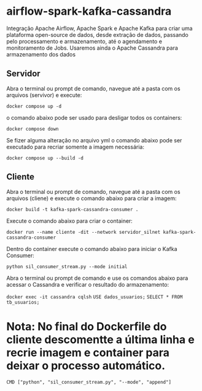 # airflow-spark-kafka-cassandra
Integração Apache Airflow, Apache Spark e Apache Kafka para criar uma plataforma open-source de dados, desde extração de dados, passando pelo processamento e armazenamento, até o agendamento e monitoramento de Jobs. Usaremos ainda o Apache Cassandra para armazenamento dos dados



## Servidor

Abra o terminal ou prompt de comando, navegue até a pasta com os arquivos (servivor) e execute:

`docker compose up -d`

o comando abaixo pode ser usado para desligar todos os containers:

`docker compose down`

Se fizer alguma alteração no arquivo yml o comando abaixo pode ser executado para recriar somente a imagem necessária:

`docker compose up --build -d`


## Cliente

Abra o terminal ou prompt de comando, navegue até a pasta com os arquivos (cliene) e execute o comando abaixo para criar a imagem:

`docker build -t kafka-spark-cassandra-consumer .`

Execute o comando abaixo para criar o container:

`docker run --name cliente -dit --network servidor_silnet kafka-spark-cassandra-consumer`

Dentro do container execute o comando abaixo para iniciar o Kafka Consumer:

`python sil_consumer_stream.py --mode initial`

Abra o terminal ou prompt de comando e use os comandos abaixo para acessar o Cassandra e verificar o resultado do armazenamento:

`docker exec -it cassandra cqlsh`
`USE dados_usuarios;`
`SELECT * FROM tb_usuarios;`

# Nota: No final do Dockerfile do cliente descomentte a última linha e recrie imagem e container para deixar o processo automático.
`CMD ["python", "sil_consumer_stream.py", "--mode", "append"]`